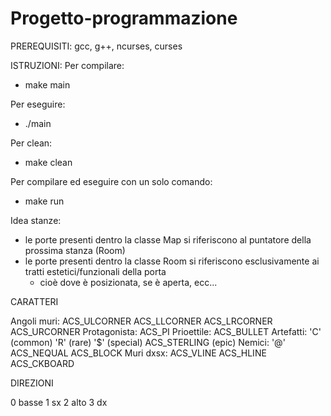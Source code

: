 # Progetto-programmazione

PREREQUISITI:
gcc, g++, ncurses, curses

ISTRUZIONI:
Per compilare:

- make main

Per eseguire:

- ./main

Per clean:

- make clean

Per compilare ed eseguire con un solo comando:

- make run

Idea stanze:

- le porte presenti dentro la classe Map si riferiscono al puntatore della prossima stanza (Room)
- le porte presenti dentro la classe Room si riferiscono esclusivamente ai tratti estetici/funzionali della porta
  - cioè dove è posizionata, se è aperta, ecc...

CARATTERI

Angoli muri: ACS_ULCORNER ACS_LLCORNER ACS_LRCORNER ACS_URCORNER
Protagonista: ACS_PI
Prioettile: ACS_BULLET
Artefatti: 'C' (common) 'R' (rare) '$' (special) ACS_STERLING (epic)
Nemici: '@' ACS_NEQUAL ACS_BLOCK
Muri dxsx: ACS_VLINE ACS_HLINE ACS_CKBOARD

DIREZIONI

0 basse
1 sx
2 alto
3 dx
